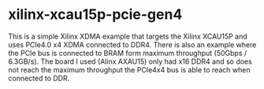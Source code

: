 # xilinx-xcau15p-pcie-gen4
This is a simple Xilinx XDMA example that targets the Xilinx XCAU15P and uses PCIe4.0 x4 XDMA connected to DDR4. 
There is also an example where the PCIe bus is connected to BRAM form maximum throughput (50Gbps / 6.3GB/s). 
The board I used (Alinx AXAU15) only had x16 DDR4 and so does not reach the maximum throughput the PCIe4x4 bus is able to reach when connected to DDR.
